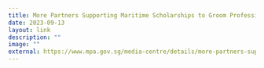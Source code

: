 ```yaml
---
title: More Partners Supporting Maritime Scholarships to Groom Professionals
date: 2023-09-13
layout: link
description: ""
image: ""
external: https://www.mpa.gov.sg/media-centre/details/more-partners-supporting-maritime-scholarships-to-groom-professionals
---
```

